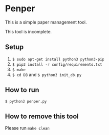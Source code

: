 # Penper
This is a simple paper management tool.  
<aside class="warning">
This tool is incomplete.
</aside>

## Setup
1. `$ sudo apt-get install python3 python3-pip`
2. `$ pip3 install -r config/requirements.txt`
3. `$ make`
4. `$ cd DB` and `$ python3 init_db.py`

## How to run
```
$ python3 penper.py
```

## How to remove this tool
Please run `make clean`

